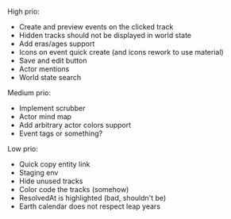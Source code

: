 High prio:
- Create and preview events on the clicked track
- Hidden tracks should not be displayed in world state
- Add eras/ages support
- Icons on event quick create (and icons rework to use material)
- Save and edit button
- Actor mentions
- World state search

Medium prio:
- Implement scrubber
- Actor mind map
- Add arbitrary actor colors support
- Event tags or something?

Low prio:
- Quick copy entity link
- Staging env
- Hide unused tracks
- Color code the tracks (somehow)
- ResolvedAt is highlighted (bad, shouldn't be)
- Earth calendar does not respect leap years